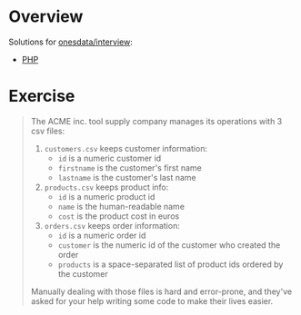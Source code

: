 # Overview

Solutions for [onesdata/interview](https://github.com/onesdata/interview):

- [PHP](php)

# Exercise

> The ACME inc. tool supply company manages its operations with 3 csv files:
>
> 1. `customers.csv` keeps customer information:
>     * `id` is a numeric customer id
>     * `firstname` is the customer's first name
>     * `lastname` is the customer's last name
> 2. `products.csv` keeps product info:
>     * `id` is a numeric product id
>     * `name` is the human-readable name
>     * `cost` is the product cost in euros
> 3. `orders.csv` keeps order information:
>     * `id` is a numeric order id
>     * `customer` is the numeric id of the customer who created the order
>     * `products` is a space-separated list of product ids ordered by the customer
>
> Manually dealing with those files is hard and error-prone, and they've asked for your help writing some code to make their lives easier.
